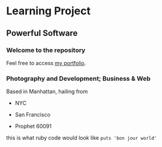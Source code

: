 Learning Project
===================

Powerful Software
------------------
### Welcome to the repository

Feel free to access [my portfolio](http://melissaalaniz.com).

### Photography and Development; Business & Web

Based in Manhattan, hailing from
* NYC
+ San Francisco
- Prophet 60091

this is what ruby code would look like  `puts 'bon jour world'`




